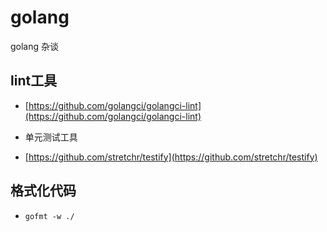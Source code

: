 # golang
golang 杂谈

## lint工具
* [https://github.com/golangci/golangci-lint](https://github.com/golangci/golangci-lint)

* 单元测试工具
* [https://github.com/stretchr/testify](https://github.com/stretchr/testify)


## 格式化代码
* `gofmt -w ./`


